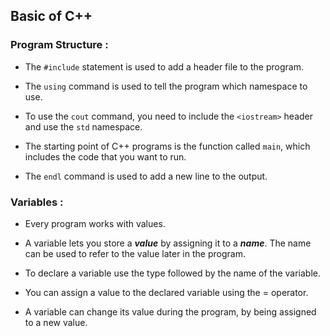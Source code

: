 ## Basic of C++

### Program Structure :

- The `#include` statement is used to add a header file to the program.

- The `using` command is used to tell the program which namespace to use.

- To use the `cout` command, you need to include the `<iostream>` header and use the `std` namespace.

- The starting point of C++ programs is the function called `main`, which includes the code that you want to run.

- The `endl` command is used to add a new line to the output.

### Variables :

- Every program works with values.

- A variable lets you store a **_value_** by assigning it to a **_name_**. The name can be used to refer to the value later in the program.

- To declare a variable use the type followed by the name of the variable.

- You can assign a value to the declared variable using the = operator.

- A variable can change its value during the program, by being assigned to a new value.
